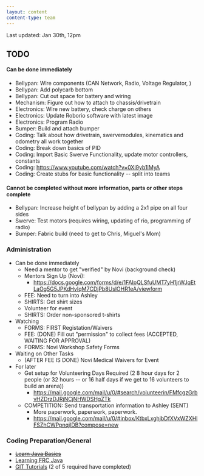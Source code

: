 ```yaml
---
layout: content
content-type: team
---
```

Last updated: Jan 30th, 12pm

## TODO

#### Can be done immediately

* Bellypan: Wire components (CAN Network, Radio, Voltage Regulator, )
* Bellypan: Add polycarb bottom        
* Bellypan: Cut out space for battery and wiring
* Mechanism: Figure out how to attach to chassis/drivetrain
* Electronics: Wire new battery, check charge on others 
* Electronics: Update Roborio software with latest image
* Electronics: Program Radio    
* Bumper: Build and attach bumper    
* Coding: Talk about how drivetrain, swervemodules, kinematics and odometry all work together
* Coding: Break down basics of PID
* Coding: Import Basic Swerve Functionality, update motor controllers, constants
* Coding: https://www.youtube.com/watch?v=0Xi9yb1IMyA
* Coding: Create stubs for basic functionality -- split into teams
        
#### Cannot be completed without more information, parts or other steps complete
* Bellypan: Increase height of bellypan by adding a 2x1 pipe on all four sides 
* Swerve: Test motors (requires wiring, updating of rio, programming of radio)    
* Bumper: Fabric build (need to get to Chris, Miguel's Mom)

### Administration
* Can be done immediately    
    * Need a mentor to get "verified" by Novi (background check)    
    * Mentors Sign Up (Novi):
        * https://docs.google.com/forms/d/e/1FAIpQLSfuUMT7yH1jrWJqEtLaOg5G5JPKdHvIqM7CDjPb8UslOHR1eA/viewform    
    * FEE: Need to turn into Ashley
    * SHIRTS: Get shirt sizes    
    * Volunteer for event
    * SHIRTS: Order non-sponsored t-shirts
* Watching
    * FORMS: FIRST Registation/Waivers
    * FEE: (DONE) Fill out "permission" to collect fees  (ACCEPTED, WAITING FOR APPROVAL)
    * FORMS: Novi Workshop Safety Forms
* Waiting on Other Tasks
    * (AFTER FEE IS DONE) Novi Medical Waivers for Event
* For later
    * Get setup for Volunteering Days Required (2 8 hour days for 2 people (or 32 hours -- or 16 half days if we get to 16 volunteers to build an arena))
        * https://mail.google.com/mail/u/0/#search/volunteerin/FMfcgzGrbvHZDrzDJRjNCjNHWDSHgZTk
    * COMPETITION: Send transportation information to Ashley (SENT) 
        * More paperwork, paperwork, paperwork.
        * https://mail.google.com/mail/u/0/#inbox/KtbxLxghjbDfXVxWZXHlFSZhCWPpnqjlDB?compose=new


### Coding Preparation/General
* ~~[Learn Java Basics](tutorials/java)~~
* [Learning FRC Java](tutorials/frc-java)
* [GIT Tutorials](tutorials/git) (2 of 5 required have completed)

